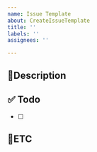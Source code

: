 ```yaml
---
name: Issue Template
about: CreateIssueTemplate
title: ''
labels: ''
assignees: ''

---
```


## 📄Description

## ✅ Todo
- [ ] 

## 🔖ETC
